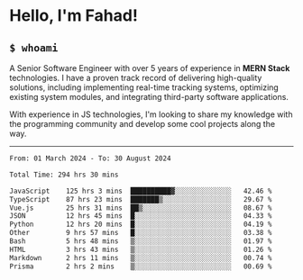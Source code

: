 <h1>Hello, I'm Fahad!</h1>

<h2><code>$ whoami</code></h2>

A Senior Software Engineer with over 5 years of experience in **MERN Stack** technologies. I have a proven track record of delivering high-quality solutions, including implementing real-time tracking systems, optimizing existing system modules, and integrating third-party software applications.

With experience in JS technologies, I'm looking to share my knowledge with the programming community and develop some cool projects along the way.

---

<!--START_SECTION:waka-->

```txt
From: 01 March 2024 - To: 30 August 2024

Total Time: 294 hrs 30 mins

JavaScript    125 hrs 3 mins  ██████████▓░░░░░░░░░░░░░░   42.46 %
TypeScript    87 hrs 23 mins  ███████▒░░░░░░░░░░░░░░░░░   29.67 %
Vue.js        25 hrs 31 mins  ██▒░░░░░░░░░░░░░░░░░░░░░░   08.67 %
JSON          12 hrs 45 mins  █░░░░░░░░░░░░░░░░░░░░░░░░   04.33 %
Python        12 hrs 20 mins  █░░░░░░░░░░░░░░░░░░░░░░░░   04.19 %
Other         9 hrs 57 mins   █░░░░░░░░░░░░░░░░░░░░░░░░   03.38 %
Bash          5 hrs 48 mins   ▒░░░░░░░░░░░░░░░░░░░░░░░░   01.97 %
HTML          3 hrs 43 mins   ▒░░░░░░░░░░░░░░░░░░░░░░░░   01.26 %
Markdown      2 hrs 11 mins   ▒░░░░░░░░░░░░░░░░░░░░░░░░   00.74 %
Prisma        2 hrs 2 mins    ▒░░░░░░░░░░░░░░░░░░░░░░░░   00.69 %
```

<!--END_SECTION:waka-->

<!--
**heyFahad/heyFahad** is a ✨ _special_ ✨ repository because its `README.md` (this file) appears on your GitHub profile.

Here are some ideas to get you started:

- 🔭 I’m currently working on ...
- 🌱 I’m currently learning ...
- 👯 I’m looking to collaborate on ...
- 🤔 I’m looking for help with ...
- 💬 Ask me about ...
- 📫 How to reach me: ...
- 😄 Pronouns: ...
- ⚡ Fun fact: ...
-->
